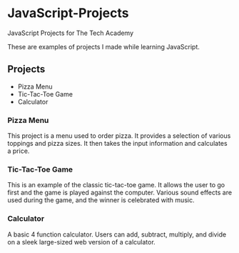 # JavaScript-Projects
JavaScript Projects for The Tech Academy

These are examples of projects I made while learning JavaScript.
<h2>Projects</h2>
<ul>
  <li>Pizza Menu</li>
  <li> Tic-Tac-Toe Game</li>
  <li>Calculator</li>
 </ul>
 
 <h3>Pizza Menu</h3>
 
 This project is a menu used to order pizza.  It provides a selection of various toppings and pizza sizes.  It then takes the input information and calculates a price.  
 
 <h3>Tic-Tac-Toe Game</h3>
 
 This is an example of the classic tic-tac-toe game.  It allows the user to go first and the game is played against the computer.  Various sound effects are used during the game, and the winner is celebrated with music.
 
 <h3>Calculator</h3>
 
 A basic 4 function calculator.  Users can add, subtract, multiply, and divide on a sleek large-sized web version of a calculator.  
 
 
 
  
  

